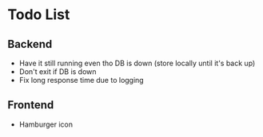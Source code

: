 # Todo List

## Backend
- Have it still running even tho DB is down (store locally until it's back up)
- Don't exit if DB is down
- Fix long response time due to logging

## Frontend 
- Hamburger icon
